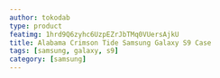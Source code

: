 ```yaml
---
author: tokodab
type: product
featimg: 1hrd9Q6zyhc6UzpEZrJbTMq0VUersAjkU
title: Alabama Crimson Tide Samsung Galaxy S9 Case
tags: [samsung, galaxy, s9]
category: [samsung]
---
```


